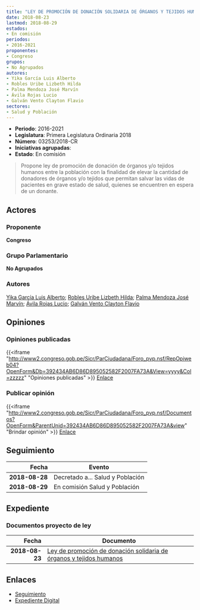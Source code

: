 ```yaml
---
title: "LEY DE PROMOCIÓN DE DONACIÓN SOLIDARIA DE ÓRGANOS Y TEJIDOS HUMANOS"
date: 2018-08-23
lastmod: 2018-08-29
estados:
- En comisión
periodos:
- 2016-2021
proponentes:
- Congreso
grupos:
- No Agrupados
autores:
- Yika García Luis Alberto
- Robles Uribe Lizbeth Hilda
- Palma Mendoza José Marvín
- Ávila Rojas Lucio
- Galván Vento Clayton Flavio
sectores:
- Salud y Población
---
```

- **Periodo**: 2016-2021
- **Legislatura**: Primera Legislatura Ordinaria 2018
- **Número**: 03253/2018-CR
- **Iniciativas agrupadas**: 
- **Estado**: En comisión

> Propone ley de promoción de donación de órganos y/o tejidos humanos entre la población con la finalidad de elevar la cantidad de donadores de órganos y/o tejidos que permitan salvar las vidas de pacientes en grave estado de salud, quienes se encuentren en espera de un donante.


## Actores

### Proponente

**Congreso**

### Grupo Parlamentario

**No Agrupados**

### Autores

[Yika García Luis Alberto](mailto:mailto:lyika@congreso.gob.pe); [Robles Uribe Lizbeth Hilda](mailto:mailto:lroblesu@congreso.gob.pe); [Palma Mendoza José Marvín](mailto:mailto:jpalma@congreso.gob.pe); [Ávila Rojas Lucio](mailto:mailto:lavilar@congreso.gob.pe); [Galván Vento Clayton Flavio](mailto:mailto:cgalvan@congreso.gob.pe)

## Opiniones

### Opiniones publicadas

{{<iframe "http://www2.congreso.gob.pe/Sicr/ParCiudadana/Foro_pvp.nsf/RepOpiweb04?OpenForm&Db=392434AB6D86D895052582F2007FA73A&View=yyyy&Col=zzzzz" "Opiniones publicadas" >}}
[Enlace](http://www2.congreso.gob.pe/Sicr/ParCiudadana/Foro_pvp.nsf/RepOpiweb04?OpenForm&Db=392434AB6D86D895052582F2007FA73A&View=yyyy&Col=zzzzz)

### Publicar opinión

{{<iframe "http://www2.congreso.gob.pe/Sicr/ParCiudadana/Foro_pvp.nsf/Documentos?OpenForm&ParentUnid=392434AB6D86D895052582F2007FA73A&view" "Brindar opinión" >}}
[Enlace](http://www2.congreso.gob.pe/Sicr/ParCiudadana/Foro_pvp.nsf/Documentos?OpenForm&ParentUnid=392434AB6D86D895052582F2007FA73A&view)


## Seguimiento

| Fecha | Evento |
|------:|--------|
| **2018-08-28** | Decretado a... Salud y Población |
| **2018-08-29** | En comisión Salud y Población |

## Expediente

### Documentos proyecto de ley

| Fecha | Documento |
|------:|-----------|
| **2018-08-23** | [Ley de promoción de donación solidaria de órganos y tejidos humanos](http://www.leyes.congreso.gob.pe/Documentos/2016_2021/Proyectos_de_Ley_y_de_Resoluciones_Legislativas/PL0325320180823..pdf) |

## Enlaces

- [Seguimiento](http://www2.congreso.gob.pe/Sicr/TraDocEstProc/CLProLey2016.nsf/f7fff46988ca05b1052578e100829cc7/46f8fc2ea4548f70052582f20068affe?OpenDocument)
- [Expediente Digital](http://www2.congreso.gob.pe/Sicr/TraDocEstProc/CLProLey2016.nsf/f7fff46988ca05b1052578e100829cc7/46f8fc2ea4548f70052582f20068affe?OpenDocument&Click=05257FB7005EB655.eb71d0cf91d8294e05256cdf006b5706/$Body/0.1C6C)

